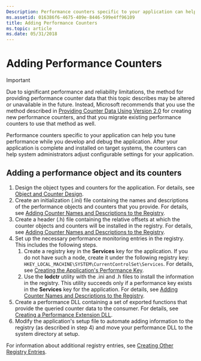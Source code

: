 ```yaml
---
Description: Performance counters specific to your application can help you tune performance while you develop and debug the application.
ms.assetid: 016386f6-4675-409e-8446-599e4ff96109
title: Adding Performance Counters
ms.topic: article
ms.date: 05/31/2018
---
```


# Adding Performance Counters

> [!IMPORTANT]
> Due to significant performance and reliability limitations, the method for providing performance counter data that this topic describes may be altered or unavailable in the future. Instead, Microsoft recommends that you use the method described in [Providing Counter Data Using Version 2.0](providing-counter-data-using-version-2-0.md) for creating new performance counters, and that you migrate existing performance counters to use that method as well.

Performance counters specific to your application can help you tune performance while you develop and debug the application. After your application is complete and installed on target systems, the counters can help system administrators adjust configurable settings for your application.

## Adding a performance object and its counters

1. Design the object types and counters for the application. For details, see [Object and Counter Design](object-and-counter-design.md).
2. Create an initialization (.ini) file containing the names and descriptions of the performance objects and counters that you provide. For details, see [Adding Counter Names and Descriptions to the Registry](adding-counter-names-and-descriptions-to-the-registry.md).
3. Create a header (.h) file containing the relative offsets at which the counter objects and counters will be installed in the registry. For details, see [Adding Counter Names and Descriptions to the Registry](adding-counter-names-and-descriptions-to-the-registry.md).
4. Set up the necessary performance monitoring entries in the registry. This includes the following steps.
    1. Create a registry key in the **Services** key for the application. If you do not have such a node, create it under the following registry key: `HKEY_LOCAL_MACHINE\SYSTEM\CurrentControlSet\Services`. For details, see [Creating the Application's Performance Key](creating-the-applications-performance-key.md).
    2. Use the **lodctr** utility with the .ini and .h files to install the information in the registry. This utility succeeds only if a performance key exists in the **Services** key for the application. For details, see [Adding Counter Names and Descriptions to the Registry](adding-counter-names-and-descriptions-to-the-registry.md).
5. Create a performance DLL containing a set of exported functions that provide the queried counter data to the consumer. For details, see [Creating a Performance Extension DLL](creating-a-performance-extension-dll.md).
6. Modify the application's setup file to automate adding information to the registry (as described in step 4) and move your performance DLL to the system directory at setup.

For information about additional registry entries, see [Creating Other Registry Entries](creating-other-registry-entries.md).
